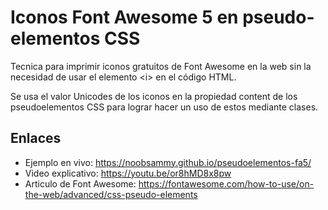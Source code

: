 # Iconos Font Awesome 5 en pseudo-elementos CSS

Tecnica para imprimir iconos gratuitos de Font Awesome en la web sin la necesidad de usar el elemento &lt;i&gt; en el código HTML.

Se usa el valor Unicodes de los iconos en la propiedad content de los pseudoelementos CSS para lograr hacer un uso de estos mediante clases.

## Enlaces
- Ejemplo en vivo: https://noobsammy.github.io/pseudoelementos-fa5/
- Video explicativo: https://youtu.be/or8hMD8x8pw
- Articulo de Font Awesome: https://fontawesome.com/how-to-use/on-the-web/advanced/css-pseudo-elements
